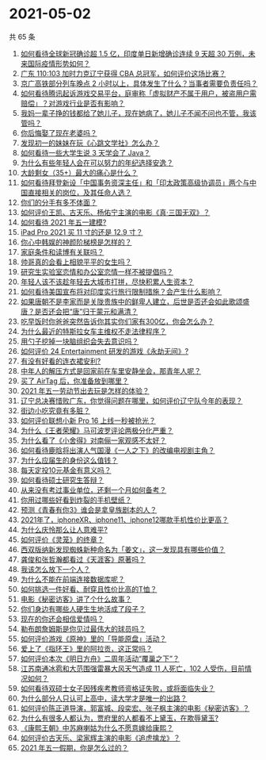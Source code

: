 # 2021-05-02

共 65 条

<!-- BEGIN -->
<!-- 最后更新时间 Sun May 02 2021 08:19:02 GMT+0800 (China Standard Time) -->

1. [如何看待全球新冠确诊超 1.5 亿，印度单日新增确诊连续 9 天超 30
   万例，未来国际疫情形势如何？](https://www.zhihu.com/question/457368252)
2. [广东 110:103 加时力克辽宁获得 CBA
   总冠军，如何评价这场比赛？](https://www.zhihu.com/question/457433248)
3. [京广高铁部分列车晚点 2
   小时以上，具体发生了什么？当事者需要负责任吗？](https://www.zhihu.com/question/457415431)
4. [如何看待腾讯起诉游戏交易平台，庭审称「虚拟财产不属于用户，被盗用户需赔偿」？对游戏行业是否有影响？](https://www.zhihu.com/question/457298163)
5. [我妈一辈子挣的钱都给了她儿子，现在她病了，她儿子不闻不问也不管，我该管吗？](https://www.zhihu.com/question/457182672)
6. [你后悔娶了现在老婆吗？](https://www.zhihu.com/question/315457601)
7. [发现初一的妹妹在玩《心跳文学社》怎么办？](https://www.zhihu.com/question/457348681)
8. [如何看待一些大学生说 3 天学会了 Java？](https://www.zhihu.com/question/66535555)
9. [为什么有些年轻人会在可以努力的年纪选择安逸？](https://www.zhihu.com/question/457144755)
10. [大龄剩女（35+）最大的痛心是什么？](https://www.zhihu.com/question/440901341)
11. [如何看待拜登新设「中国事务资深主任」和「印太政策高级协调员」两个与中国直接相关的岗位，及其任命人选？](https://www.zhihu.com/question/439647733)
12. [你们的分手有多不体面？](https://www.zhihu.com/question/363689631)
13. [如何评价王凯、古天乐、杨佑宁主演的电影《真·三国无双》？](https://www.zhihu.com/question/456766202)
14. [如何看待 2021 年五一建模?](https://www.zhihu.com/question/457077323)
15. [iPad Pro 2021 买 11 寸的还是 12.9 寸？](https://www.zhihu.com/question/455715172)
16. [你心中韩娱的神颜阶梯榜是怎样的？](https://www.zhihu.com/question/453629531)
17. [家庭条件和读博有关联吗？](https://www.zhihu.com/question/447076124)
18. [帅哥真的会看上相貌平平的女生吗？](https://www.zhihu.com/question/384512378)
19. [研究生实验室恋情和办公室恋情一样不被提倡吗？](https://www.zhihu.com/question/422926125)
20. [年轻人该不该趁年轻去大城市打拼，尽快积累人生资本？](https://www.zhihu.com/question/457144259)
21. [如何看待美国宣布将对印度实行旅行限制措施？会产生什么影响？](https://www.zhihu.com/question/457369354)
22. [如果唐朝不是李家而是关陇贵族中的鲜卑人建立，后世是否还会如此歌颂盛唐？是否还会把“唐”归于蒙元和满清？](https://www.zhihu.com/question/40242155)
23. [吃早饭时你爸爸突然告诉你其实你们家有300亿，你会怎么办？](https://www.zhihu.com/question/447823721)
24. [为什么最近的特斯拉女车主维权不走法律程序？](https://www.zhihu.com/question/457223564)
25. [用勺子挖掉一块脑组织会失去意识吗？](https://www.zhihu.com/question/392867244)
26. [如何评价 24 Entertainment
    研发的游戏《永劫无间》?](https://www.zhihu.com/question/361077302)
27. [有没有好看的连衣裙安利?](https://www.zhihu.com/question/371633748)
28. [中年人的解压方式是回家前在车里安静坐会，那青年人呢？](https://www.zhihu.com/question/390992174)
29. [买了 AirTag 后，你准备放到哪里？](https://www.zhihu.com/question/455714523)
30. [2021 年五一劳动节出去玩是怎样的体验？](https://www.zhihu.com/question/454814759)
31. [辽宁总决赛惜败广东，你觉得问题在哪里，如何评价辽宁队今年的表现？](https://www.zhihu.com/question/457455834)
32. [街边小吃究竟有多脏？](https://www.zhihu.com/question/275756508)
33. [如何评价联想小新 Pro 16 上线一秒被抢光？](https://www.zhihu.com/question/457352947)
34. [为什么《王者荣耀》马可波罗评论两极分化严重？](https://www.zhihu.com/question/450563897)
35. [为什么看了《小舍得》对南俪一家观感不太好？](https://www.zhihu.com/question/456348765)
36. [如何看待鹿晗将出演人气国漫《一人之下》的改编电视剧主角？](https://www.zhihu.com/question/457280792)
37. [为什么应届生的身份这么值钱？](https://www.zhihu.com/question/296366864)
38. [每天定投10元基金有意义吗？](https://www.zhihu.com/question/400408500)
39. [如何看待硕士研究生答辩？](https://www.zhihu.com/question/317931767)
40. [从来没有考过事业单位，还剩一个月如何备考？](https://www.zhihu.com/question/351990894)
41. [你用过哪些好看到炸裂的手机壁纸？](https://www.zhihu.com/question/360400273)
42. [预测《青春有你3》谁会是拿皇族剧本的人？](https://www.zhihu.com/question/442475543)
43. [2021年了，iphoneXR、iphone11、iphone12哪款手机性价比更高？](https://www.zhihu.com/question/437168015)
44. [为什么庆怜那么让人意难平?](https://www.zhihu.com/question/456799483)
45. [如何评价《灵笼》的终章？](https://www.zhihu.com/question/457072944)
46. [西双版纳新发现蜘蛛新种命名为「姜文」，这一发现具有哪些价值？](https://www.zhihu.com/question/457371552)
47. [龚俊和张哲瀚都看过《天涯客》原著吗？](https://www.zhihu.com/question/455307622)
48. [我该怎么放下一个人？](https://www.zhihu.com/question/447954221)
49. [为什么不能在前端连接数据库呢？](https://www.zhihu.com/question/457087098)
50. [如何挑选一件好看、耐穿且性价比高的T恤？](https://www.zhihu.com/question/404173699)
51. [电影《秘密访客》讲了个什么故事？](https://www.zhihu.com/question/457313735)
52. [你们身边有哪些人硬生生地活成了段子？](https://www.zhihu.com/question/52114382)
53. [现在的你还会相信爱情吗？](https://www.zhihu.com/question/455292387)
54. [勒布朗詹姆斯是你见过最伟大的球员吗？](https://www.zhihu.com/question/437242038)
55. [如何评价游戏《原神》里的「导能原盘」活动？](https://www.zhihu.com/question/457259249)
56. [爱上了《指环王》里的阿拉贡，这正常吗？](https://www.zhihu.com/question/457230172)
57. [如何评价本次《明日方舟》二周年活动“覆巢之下”？](https://www.zhihu.com/question/457394249)
58. [江苏南通冰雹和大范围强雷暴大风天气造成 11 人死亡，102
    人受伤，目前情况如何？](https://www.zhihu.com/question/457376709)
59. [如何看待双硕士女子因残疾考教师资格证失败，或将面临失业？](https://www.zhihu.com/question/457095862)
60. [为什么部分人只认可上高中，读大学才是唯一的出路？](https://www.zhihu.com/question/454929611)
61. [如何评价陈正道导演，郭富城、段奕宏、张子枫主演的电影《秘密访客》？](https://www.zhihu.com/question/404670407)
62. [为什么有很多人都认为，贾府里的人都看不上黛玉，在欺辱黛玉?](https://www.zhihu.com/question/457089903)
63. [《康熙王朝》中苏麻喇姑为什么不愿意嫁给康熙？](https://www.zhihu.com/question/300234602)
64. [如何评价古天乐、梁家辉主演的电影《追虎擒龙》？](https://www.zhihu.com/question/452349319)
65. [2021 年五一假期，你是怎么过的？](https://www.zhihu.com/question/457373821)

<!-- END -->
